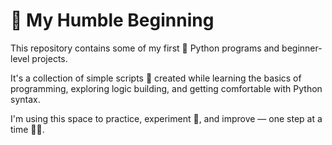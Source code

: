 # 🌱 My Humble Beginning

This repository contains some of my first 🐍 Python programs and beginner-level projects.

It's a collection of simple scripts 🧠 created while learning the basics of programming, exploring logic building, and getting comfortable with Python syntax.

I'm using this space to practice, experiment 🔬, and improve — one step at a time 🚶‍♀️.
